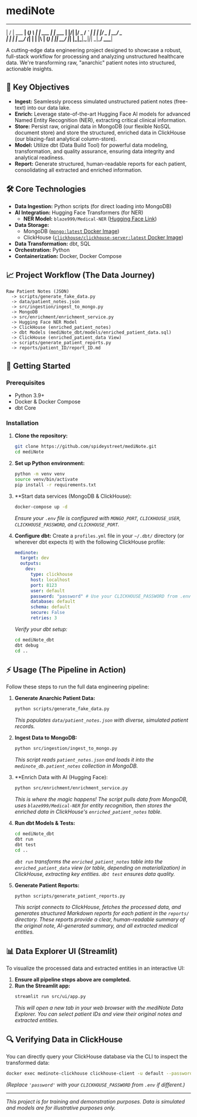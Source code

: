 # mediNote

 __  __          _ _ _   _       _       
|  \/  | ___  __| (_) \ | | ___ | |_ ___ 
| |\/| |/ _ \/ _` | |  \| |/ _ \| __/ _ \
| |  | |  __/ (_| | | |\  | (_) | ||  __/
|_|  |_|\___|\__,_|_|_| \_|\___/ \__\___|
                                         

A cutting-edge data engineering project designed to showcase a robust, full-stack workflow for processing and analyzing unstructured healthcare data. We're transforming raw, "anarchic" patient notes into structured, actionable insights.

## 🚀 Key Objectives

-   **Ingest:** Seamlessly process simulated unstructured patient notes (free-text) into our data lake.
-   **Enrich:** Leverage state-of-the-art Hugging Face AI models for advanced Named Entity Recognition (NER), extracting critical clinical information.
-   **Store:** Persist raw, original data in MongoDB (our flexible NoSQL document store) and store the structured, enriched data in ClickHouse (our blazing-fast analytical column-store).
-   **Model:** Utilize dbt (Data Build Tool) for powerful data modeling, transformation, and quality assurance, ensuring data integrity and analytical readiness.
-   **Report:** Generate structured, human-readable reports for each patient, consolidating all extracted and enriched information.

## 🛠️ Core Technologies

-   **Data Ingestion:** Python scripts (for direct loading into MongoDB)
-   **AI Integration:** Hugging Face Transformers (for NER)
    -   **NER Model:** `blaze999/Medical-NER` ([Hugging Face Link](https://huggingface.co/blaze999/Medical-NER))
-   **Data Storage:**
    -   MongoDB ([`mongo:latest` Docker Image](https://hub.docker.com/_/mongo))
    -   ClickHouse ([`clickhouse/clickhouse-server:latest` Docker Image](https://hub.docker.com/r/clickhouse/clickhouse-server))
-   **Data Transformation:** dbt, SQL
-   **Orchestration:** Python
-   **Containerization:** Docker, Docker Compose

## 📈 Project Workflow (The Data Journey)

```
Raw Patient Notes (JSON) 
  -> scripts/generate_fake_data.py 
  -> data/patient_notes.json 
  -> src/ingestion/ingest_to_mongo.py 
  -> MongoDB 
  -> src/enrichment/enrichment_service.py 
  -> Hugging Face NER Model 
  -> ClickHouse (enriched_patient_notes) 
  -> dbt Models (mediNote_dbt/models/enriched_patient_data.sql) 
  -> ClickHouse (enriched_patient_data View) 
  -> scripts/generate_patient_reports.py 
  -> reports/patient_ID/report_ID.md
```

## 🚀 Getting Started

### Prerequisites

-   Python 3.9+
-   Docker & Docker Compose
-   dbt Core

### Installation

1.  **Clone the repository:**
    ```bash
    git clone https://github.com/spideystreet/mediNote.git
    cd mediNote
    ```

2.  **Set up Python environment:**
    ```bash
    python -m venv venv
    source venv/bin/activate
    pip install -r requirements.txt
    ```

3.  **Start data services (MongoDB & ClickHouse):
    ```bash
    docker-compose up -d
    ```
    *Ensure your `.env` file is configured with `MONGO_PORT`, `CLICKHOUSE_USER`, `CLICKHOUSE_PASSWORD`, and `CLICKHOUSE_PORT`.*

4.  **Configure dbt:**
    Create a `profiles.yml` file in your `~/.dbt/` directory (or wherever dbt expects it) with the following ClickHouse profile:

    ```yaml
    medinote:
      target: dev
      outputs:
        dev:
          type: clickhouse
          host: localhost
          port: 8123
          user: default
          password: "password" # Use your CLICKHOUSE_PASSWORD from .env
          database: default
          schema: default
          secure: False
          retries: 3
    ```
    *Verify your dbt setup:*
    ```bash
    cd mediNote_dbt
    dbt debug
    cd ..
    ```

## ⚡ Usage (The Pipeline in Action)

Follow these steps to run the full data engineering pipeline:

1.  **Generate Anarchic Patient Data:**
    ```bash
    python scripts/generate_fake_data.py
    ```
    *This populates `data/patient_notes.json` with diverse, simulated patient records.*

2.  **Ingest Data to MongoDB:**
    ```bash
    python src/ingestion/ingest_to_mongo.py
    ```
    *This script reads `patient_notes.json` and loads it into the `medinote_db.patient_notes` collection in MongoDB.*

3.  **Enrich Data with AI (Hugging Face):
    ```bash
    python src/enrichment/enrichment_service.py
    ```
    *This is where the magic happens! The script pulls data from MongoDB, uses `blaze999/Medical-NER` for entity recognition, then stores the enriched data in ClickHouse's `enriched_patient_notes` table.*

4.  **Run dbt Models & Tests:**
    ```bash
    cd mediNote_dbt
    dbt run
    dbt test
    cd ..
    ```
    *`dbt run` transforms the `enriched_patient_notes` table into the `enriched_patient_data` view (or table, depending on materialization) in ClickHouse, extracting key entities. `dbt test` ensures data quality.*

5.  **Generate Patient Reports:**
    ```bash
    python scripts/generate_patient_reports.py
    ```
    *This script connects to ClickHouse, fetches the processed data, and generates structured Markdown reports for each patient in the `reports/` directory. These reports provide a clear, human-readable summary of the original note, AI-generated summary, and all extracted medical entities.*

## 📊 Data Explorer UI (Streamlit)

To visualize the processed data and extracted entities in an interactive UI:

1.  **Ensure all pipeline steps above are completed.**
2.  **Run the Streamlit app:**
    ```bash
    streamlit run src/ui/app.py
    ```
    *This will open a new tab in your web browser with the mediNote Data Explorer. You can select patient IDs and view their original notes and extracted entities.*

## 🔍 Verifying Data in ClickHouse

You can directly query your ClickHouse database via the CLI to inspect the transformed data:

```bash
docker exec medinote-clickhouse clickhouse-client -u default --password 'password' --query "SELECT patient_id, first_entity_group, first_entity_word, ner_entities FROM default.enriched_patient_data LIMIT 5;"
```
*(Replace `'password'` with your `CLICKHOUSE_PASSWORD` from `.env` if different.)*

---
*This project is for training and demonstration purposes. Data is simulated and models are for illustrative purposes only.*